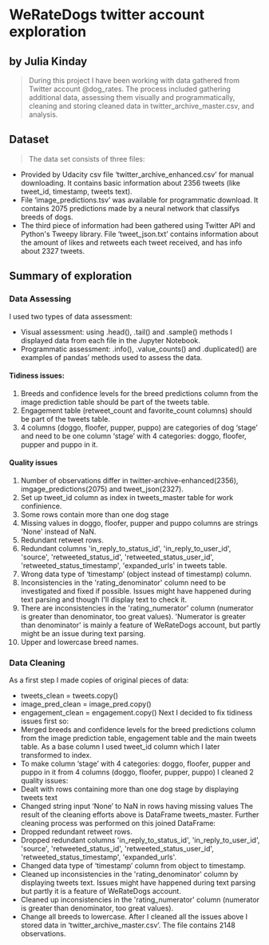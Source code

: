# WeRateDogs twitter account exploration
## by Julia Kinday

> During this project I have been working with data gathered from Twitter account @dog_rates. The process included gathering additional data, assessing them visually and programmatically, cleaning and storing cleaned data in twitter_archive_master.csv, and analysis.

## Dataset

> The data set consists of three files:
- Provided by Udacity csv file ‘twitter_archive_enhanced.csv’ for manual downloading. It contains basic information about 2356 tweets (like tweet_id, timestamp, tweets text).
- File ‘image_predictions.tsv’ was available for programmatic download. It contains 2075 predictions made by a neural network that classifys breeds of dogs.
- The third piece of information had been gathered using Twitter API and Python's Tweepy library. File ‘tweet_json.txt’ contains information about the amount of likes and retweets each tweet received, and has info about 2327 tweets.

## Summary of exploration
### Data Assessing
I used two types of data assessment:
- Visual assessment: using .head(), .tail() and .sample() methods I displayed data from each file in the Jupyter Notebook.
- Programmatic assessment: .info(), .value_counts() and .duplicated() are examples of pandas’ methods used to assess the data.
#### Tidiness issues:
1. Breeds and confidence levels for the breed predictions column from the image prediction table should be part of the tweets table.
2. Engagement table (retweet_count and favorite_count columns) should be part of the tweets table.
3. 4 columns (doggo, floofer, pupper, puppo) are categories of dog ‘stage’ and need to be one column
‘stage’ with 4 categories: doggo, floofer, pupper and puppo in it.
#### Quality issues
1. Number of observations differ in twitter-archive-enhanced(2356), imgage_predictions(2075) and tweet_json(2327).
2. Set up tweet_id column as index in tweets_master table for work confinience.
3. Some rows contain more than one dog stage
4. Missing values in doggo, floofer, pupper and puppo columns are strings 'None' instead of NaN.
5. Redundant retweet rows.
6. Redundant columns 'in_reply_to_status_id', 'in_reply_to_user_id', 'source', 'retweeted_status_id',
'retweeted_status_user_id', 'retweeted_status_timestamp', 'expanded_urls' in tweets table.
7. Wrong data type of ‘timestamp’ (object instead of timestamp) column.
8. Inconsistencies in the 'rating_denominator' column need to be investigated and fixed if possible. Issues
might have happened during text parsing and though I'll display text to check it.
9. There are inconsistencies in the 'rating_numerator' column (numerator is greater than denominator, too great values). 'Numerator is greater than denominator' is mainly a feature of WeRateDogs account, but
partly might be an issue during text parsing.
10. Upper and lowercase breed names.
 
### Data Cleaning
As a first step I made copies of original pieces of data:
- tweets_clean = tweets.copy()
- image_pred_clean = image_pred.copy()
- engagement_clean = engagement.copy()
Next I decided to fix tidiness issues first so:
- Merged breeds and confidence levels for the breed predictions column from the image prediction table, engagement table and the main tweets table. As a base column I used tweet_id column which I later transformed to index.
- To make column ‘stage’ with 4 categories: doggo, floofer, pupper and puppo in it from 4 columns (doggo, floofer, pupper, puppo) I cleaned 2 quality issues:
- Dealt with rows containing more than one dog stage by displaying tweets text
- Changed string input ‘None’ to NaN in rows having missing values
The result of the cleaning efforts above is DataFrame tweets_master. Further cleaning process was performed on this joined DataFrame:
- Dropped redundant retweet rows.
- Dropped redundant columns 'in_reply_to_status_id', 'in_reply_to_user_id', 'source',
'retweeted_status_id', 'retweeted_status_user_id', 'retweeted_status_timestamp',
'expanded_urls'.
- Changed data type of ‘timestamp’ column from object to timestamp.
- Cleaned up inconsistencies in the 'rating_denominator' column by displaying tweets text.
Issues might have happened during text parsing but partly it is a feature of WeRateDogs
account.
- Cleaned up inconsistencies in the 'rating_numerator' column (numerator is greater than
denominator, too great values).
- Change all breeds to lowercase.
After I cleaned all the issues above I stored data in ‘twitter_archive_master.csv’. The file contains 2148 observations.